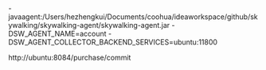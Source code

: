 -javaagent:/Users/hezhengkui/Documents/coohua/ideaworkspace/github/skywalking/skywalking-agent/skywalking-agent.jar -DSW_AGENT_NAME=account -DSW_AGENT_COLLECTOR_BACKEND_SERVICES=ubuntu:11800



http://ubuntu:8084/purchase/commit